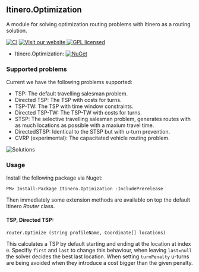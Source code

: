 Itinero.Optimization
--------------------

A module for solving optimization routing problems with Itinero as a routing solution.

[![CI](https://github.com/itinero/optimization/actions/workflows/CI.yml/badge.svg)](https://github.com/itinero/optimization/actions/workflows/CI.yml)
[![Visit our website](https://img.shields.io/badge/website-itinero.tech-020031.svg) ](http://www.itinero.tech/)
[![GPL licensed](https://img.shields.io/badge/license-Apache%202.0-blue.svg)](https://github.com/itinero/optimization/blob/develop/LICENSE.md)

- Itinero.Optimization: [![NuGet](https://img.shields.io/nuget/v/Itinero.Optimization.svg?style=flat)](https://www.nuget.org/packages/Itinero.Optimization/)   

### Supported problems

Current we have the following problems supported:

- TSP: The default travelling salesman problem.
- Directed TSP: The TSP with costs for turns.
- TSP-TW: The TSP with time window constraints.
- Directed TSP-TW: The TSP-TW with costs for turns.
- STSP: The selective travelling salesman problem, generates routes with as much locations as possible with a maxium travel time.
- DirectedSTSP: Identical to the STSP but with u-turn prevention.
- CVRP (experimental): The capacitated vehicle routing problem.

![Solutions](solutions.gif)

### Usage

Install the following package via Nuget:

    PM> Install-Package Itinero.Optimization -IncludePrerelease

Then immediately some extension methods are available on top the default Itinero _Router_ class. 

#### TSP, Directed TSP:  
`router.Optimize (string profileName, Coordinate[] locations)`

This calculates a TSP by default starting and ending at the location at index `0`. Specifiy `first` and `last` to change this behaviour, when leaving `last=null` the solver decides the best last location. When setting `turnPenalty` u-turns are being avoided when they introduce a cost bigger than the given penalty. 